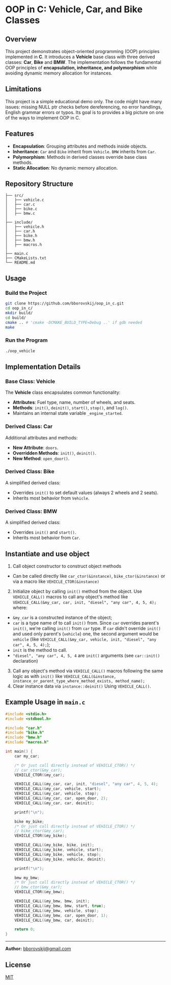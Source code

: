 # OOP in C: Vehicle, Car, and Bike Classes

## Overview
This project demonstrates object-oriented programming (OOP) principles implemented in **C**. It introduces a **Vehicle** base class with three derived classes: **Car**, **Bike** and **BMW**. The implementation follows the fundamental OOP principles of **encapsulation, inheritance, and polymorphism** while avoiding dynamic memory allocation for instances.

## Limitations
This project is a simple educational demo only. The code might have many issues: missing NULL ptr checks before dereferencing, no error handlings, English grammar errors or typos.
Its goal is to provides a big picture on one of the ways to implement OOP in C.

## Features
- **Encapsulation**: Grouping attributes and methods inside objects.
- **Inheritance**: `Car` and `Bike` inherit from `Vehicle`. `BMW` inherits from `Car`.
- **Polymorphism**: Methods in derived classes override base class methods.
- **Static Allocation**: No dynamic memory allocation.

## Repository Structure
```
├── src/
│   ├── vehicle.c
│   ├── car.c
│   ├── bike.c
│   ├── bmw.c
│
├── include/
│   ├── vehicle.h
│   ├── car.h
│   ├── bike.h
│   ├── bmw.h
│   ├── macros.h
│
├── main.c
├── CMakeLists.txt
└── README.md
```

## Usage
### Build the Project
```sh
git clone https://github.com/bborovskij/oop_in_c.git
cd oop_in_c/
mkdir build/
cd build/
cmake .. # 'cmake -DCMAKE_BUILD_TYPE=Debug ..' if gdb needed
make
```

### Run the Program
```sh
./oop_vehicle
```

## Implementation Details
### **Base Class: Vehicle**
The **Vehicle** class encapsulates common functionality:
- **Attributes**: Fuel type, name, number of wheels, and seats.
- **Methods**: `init()`, `deinit()`, `start()`, `stop()`, and `log()`.
- Maintains an internal state variable `_engine_started`.

### **Derived Class: Car**
Additional attributes and methods:
- **New Attribute**: `doors`.
- **Overridden Methods**: `init()`, `deinit()`.
- **New Method**: `open_door()`.

### **Derived Class: Bike**
A simplified derived class:
- Overrides `init()` to set default values (always 2 wheels and 2 seats).
- Inherits most behavior from `Vehicle`.

### **Derived Class: BMW**
A simplified derived class:
- Overrides `init()` and `start()`.
- Inherits most behavior from `Car`.

## Instantiate and use object
1. Call object constructor to construct object methods
- Can be called directly like `car_ctor(&instance)`, `bike_ctor(&instance)` or via a macro like `VEHICLE_CTOR(&instance)`
2. Initialize object by calling `init()` method from the object. Use `VEHICLE_CALL()` macros to call any object's method
  like `VEHICLE_CALL(&my_car, car, init, "diesel", "any car", 4, 5, 4);` where:
- `&my_car` is a constructed instance of the object;
- `car` is a type name of to call `init()` from. Since `car` overrides parent's `init()`, we're calling `init()` from `car` type. If `car` didn't override `init()` and used only parent's (`vehicle`) one, the second argument would be `vehicle` (like `VEHICLE_CALL(&my_car, vehicle, init, "diesel", "any car", 4, 5, 4);`);
- `init` is the method to call.
- `"diesel", "any car", 4, 5, 4` are `init()` arguments (see `car::init()` declaration)
3. Call any object's method via `VEHICLE_CALL()` macros following the same logic as with `init()` like `VEHICLE_CALL(&instance, instance_or_parent_type_where_method_exists, method_name);`
4. Clear instance data via `instance::deinit()` Using `VEHICLE_CALL()`.

## Example Usage in `main.c`
```c
#include <stdio.h>
#include <stdbool.h>

#include "car.h"
#include "bike.h"
#include "bmw.h"
#include "macros.h"

int main() {
    car my_car;

    /* Or just call directly instead of VEHICLE_CTOR() */
    // car_ctor(&my_car);
    VEHICLE_CTOR(&my_car);

    VEHICLE_CALL(&my_car, car, init, "diesel", "any car", 4, 5, 4);
    VEHICLE_CALL(&my_car, vehicle, start);
    VEHICLE_CALL(&my_car, vehicle, stop);
    VEHICLE_CALL(&my_car, car, open_door, 2);
    VEHICLE_CALL(&my_car, car, deinit);

    printf("\n");

    bike my_bike;
    /* Or just call directly instead of VEHICLE_CTOR() */
    // bike_ctor(&my_car);
    VEHICLE_CTOR(&my_bike);

    VEHICLE_CALL(&my_bike, bike, init);
    VEHICLE_CALL(&my_bike, vehicle, start);
    VEHICLE_CALL(&my_bike, vehicle, stop);
    VEHICLE_CALL(&my_bike, vehicle, deinit);

    printf("\n");

    bmw my_bmw;
    /* Or just call directly instead of VEHICLE_CTOR() */
    // bmw_ctor(&my_car);
    VEHICLE_CTOR(&my_bmw);

    VEHICLE_CALL(&my_bmw, bmw, init);
    VEHICLE_CALL(&my_bmw, bmw, start, true);
    VEHICLE_CALL(&my_bmw, vehicle, stop);
    VEHICLE_CALL(&my_bmw, car, open_door, 1);
    VEHICLE_CALL(&my_bmw, car, deinit);

    return 0;
}
```

---
**Author:** bborovskij@gmail.com

## License

[MIT](https://choosealicense.com/licenses/mit/)